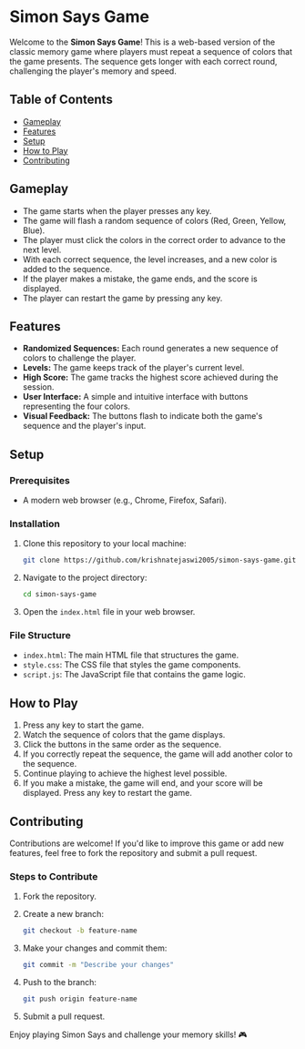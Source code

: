 # Simon Says Game

Welcome to the **Simon Says Game**! This is a web-based version of the classic memory game where players must repeat a sequence of colors that the game presents. The sequence gets longer with each correct round, challenging the player's memory and speed.

## Table of Contents

- [Gameplay](#gameplay)
- [Features](#features)
- [Setup](#setup)
- [How to Play](#how-to-play)
- [Contributing](#contributing)

## Gameplay

- The game starts when the player presses any key.
- The game will flash a random sequence of colors (Red, Green, Yellow, Blue).
- The player must click the colors in the correct order to advance to the next level.
- With each correct sequence, the level increases, and a new color is added to the sequence.
- If the player makes a mistake, the game ends, and the score is displayed.
- The player can restart the game by pressing any key.

## Features

- **Randomized Sequences:** Each round generates a new sequence of colors to challenge the player.
- **Levels:** The game keeps track of the player's current level.
- **High Score:** The game tracks the highest score achieved during the session.
- **User Interface:** A simple and intuitive interface with buttons representing the four colors.
- **Visual Feedback:** The buttons flash to indicate both the game's sequence and the player's input.

## Setup

### Prerequisites

- A modern web browser (e.g., Chrome, Firefox, Safari).

### Installation

1. Clone this repository to your local machine:

    ```bash
    git clone https://github.com/krishnatejaswi2005/simon-says-game.git
    ```

2. Navigate to the project directory:

    ```bash
    cd simon-says-game
    ```

3. Open the `index.html` file in your web browser.

### File Structure

- `index.html`: The main HTML file that structures the game.
- `style.css`: The CSS file that styles the game components.
- `script.js`: The JavaScript file that contains the game logic.

## How to Play

1. Press any key to start the game.
2. Watch the sequence of colors that the game displays.
3. Click the buttons in the same order as the sequence.
4. If you correctly repeat the sequence, the game will add another color to the sequence.
5. Continue playing to achieve the highest level possible.
6. If you make a mistake, the game will end, and your score will be displayed. Press any key to restart the game.

## Contributing

Contributions are welcome! If you'd like to improve this game or add new features, feel free to fork the repository and submit a pull request.

### Steps to Contribute

1. Fork the repository.
2. Create a new branch:

    ```bash
    git checkout -b feature-name
    ```

3. Make your changes and commit them:

    ```bash
    git commit -m "Describe your changes"
    ```

4. Push to the branch:

    ```bash
    git push origin feature-name
    ```

5. Submit a pull request.

Enjoy playing Simon Says and challenge your memory skills! 🎮
